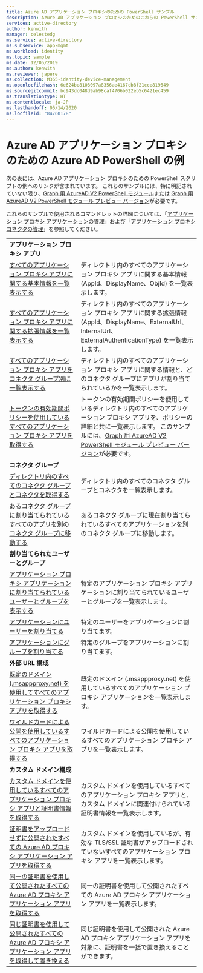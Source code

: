 ```yaml
---
title: Azure AD アプリケーション プロキシのための PowerShell サンプル
description: Azure AD アプリケーション プロキシのためのこれらの PowerShell サンプルを使用して、ディレクトリ内のアプリケーション プロキシ アプリとコネクタに関する情報を取得し、ユーザーとグループをアプリに割り当て、証明書情報を取得します。
services: active-directory
author: kenwith
manager: celestedg
ms.service: active-directory
ms.subservice: app-mgmt
ms.workload: identity
ms.topic: sample
ms.date: 12/05/2019
ms.author: kenwith
ms.reviewer: japere
ms.collection: M365-identity-device-management
ms.openlocfilehash: 6e624be8103097a8356ae4167cb8f21cce819649
ms.sourcegitcommit: bc943dc048d9ab98caf4706b022eb5c6421ec459
ms.translationtype: HT
ms.contentlocale: ja-JP
ms.lasthandoff: 06/14/2020
ms.locfileid: "84760178"
---
```

# <a name="azure-ad-powershell-examples-for-azure-ad-application-proxy"></a>Azure AD アプリケーション プロキシのための Azure AD PowerShell の例

次の表には、Azure AD アプリケーション プロキシのための PowerShell スクリプトの例へのリンクが含まれています。 これらのサンプルには、特に明記されていない限り、[Graph 用 AzureAD V2 PowerShell モジュール](https://docs.microsoft.com/powershell/azure/active-directory/install-adv2?view=azureadps-2.0)または [Graph 用 AzureAD V2 PowerShell モジュール プレビュー バージョン](https://docs.microsoft.com/powershell/azure/active-directory/install-adv2?view=azureadps-2.0-preview)が必要です。


これらのサンプルで使用されるコマンドレットの詳細については、「[アプリケーション プロキシ アプリケーションの管理](https://docs.microsoft.com/powershell/module/azuread/?view=azureadps-2.0#application_proxy_application_management)」および「[アプリケーション プロキシ コネクタの管理](https://docs.microsoft.com/powershell/module/azuread/?view=azureadps-2.0#application_proxy_connector_management)」を参照してください。

| | |
|---|---|
|**アプリケーション プロキシ アプリ**||
| [すべてのアプリケーション プロキシ アプリに関する基本情報を一覧表示する](scripts/powershell-get-all-app-proxy-apps-basic.md) | ディレクトリ内のすべてのアプリケーション プロキシ アプリに関する基本情報 (AppId、DisplayName、ObjId) を一覧表示します。 |
| [すべてのアプリケーション プロキシ アプリに関する拡張情報を一覧表示する](scripts/powershell-get-all-app-proxy-apps-extended.md) | ディレクトリ内のすべてのアプリケーション プロキシ アプリに関する拡張情報 (AppId、DisplayName、ExternalUrl、InternalUrl、ExternalAuthenticationType) を一覧表示します。  |
| [すべてのアプリケーション プロキシ アプリをコネクタ グループ別に一覧表示する](scripts/powershell-get-all-app-proxy-apps-by-connector-group.md) | ディレクトリ内のすべてのアプリケーション プロキシ アプリに関する情報と、どのコネクタ グループにアプリが割り当てられているかを一覧表示します。 |
| [トークンの有効期間ポリシーを使用しているすべてのアプリケーション プロキシ アプリを取得する](scripts/powershell-get-all-app-proxy-apps-with-policy.md) | トークンの有効期間ポリシーを使用しているディレクトリ内のすべてのアプリケーション プロキシ アプリを、ポリシーの詳細と共に一覧表示します。 このサンプルには、[Graph 用 AzureAD V2 PowerShell モジュール プレビュー バージョン](https://docs.microsoft.com/powershell/azure/active-directory/install-adv2?view=azureadps-2.0-preview)が必要です。 |
|**コネクタ グループ**||
| [ディレクトリ内のすべてのコネクタ グループとコネクタを取得する](scripts/powershell-get-all-connectors.md) | ディレクトリ内のすべてのコネクタ グループとコネクタを一覧表示します。 |
| [あるコネクタ グループに割り当てられているすべてのアプリを別のコネクタ グループに移動する](scripts/powershell-move-all-apps-to-connector-group.md) | あるコネクタ グループに現在割り当てられているすべてのアプリケーションを別のコネクタ グループに移動します。 |
|**割り当てられたユーザーとグループ**||
| [アプリケーション プロキシ アプリケーションに割り当てられているユーザーとグループを表示する](scripts/powershell-display-users-group-of-app.md) | 特定のアプリケーション プロキシ アプリケーションに割り当てられているユーザーとグループを一覧表示します。 |
| [アプリケーションにユーザーを割り当てる](scripts/powershell-assign-user-to-app.md) | 特定のユーザーをアプリケーションに割り当てます。 |
| [アプリケーションにグループを割り当てる](scripts/powershell-assign-group-to-app.md) | 特定のグループをアプリケーションに割り当てます。 |
|**外部 URL 構成**||
| [既定のドメイン (.msappproxy.net) を使用してすべてのアプリケーション プロキシ アプリを取得する](scripts/powershell-get-all-default-domain-apps.md)  | 既定のドメイン (.msappproxy.net) を使用しているすべてのアプリケーション プロキシ アプリケーションを一覧表示します。 |
| [ワイルドカードによる公開を使用しているすべてのアプリケーション プロキシ アプリを取得する](scripts/powershell-get-all-wildcard-apps.md) | ワイルドカードによる公開を使用しているすべてのアプリケーション プロキシ アプリを一覧表示します。 |
|**カスタム ドメイン構成**||
| [カスタム ドメインを使用しているすべてのアプリケーション プロキシ アプリと証明書情報を取得する](scripts/powershell-get-all-custom-domains-and-certs.md) | カスタム ドメインを使用しているすべてのアプリケーション プロキシ アプリと、カスタム ドメインに関連付けられている証明書情報を一覧表示します。 |
| [証明書をアップロードせずに公開されたすべての Azure AD プロキシ アプリケーション アプリを取得する](scripts/powershell-get-all-custom-domain-no-cert.md) | カスタム ドメインを使用しているが、有効な TLS/SSL 証明書がアップロードされていないすべてのアプリケーション プロキシ アプリを一覧表示します。 |
| [同一の証明書を使用して公開されたすべての Azure AD プロキシ アプリケーション アプリを取得する](scripts/powershell-get-custom-domain-identical-cert.md) | 同一の証明書を使用して公開されたすべての Azure AD プロキシ アプリケーション アプリを一覧表示します。 |
| [同じ証明書を使用して公開されたすべての Azure AD プロキシ アプリケーション アプリを取得して置き換える](scripts/powershell-get-custom-domain-replace-cert.md) | 同じ証明書を使用して公開された Azure AD プロキシ アプリケーション アプリを対象に、証明書を一括で置き換えることができます。 |
